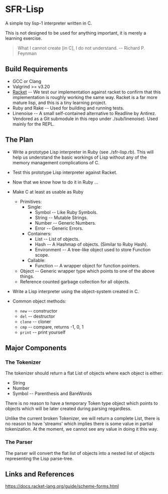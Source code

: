 # SFR-Lisp

A simple toy lisp-1 interpreter written in C.

This is not designed to be used for anything important, it is merely a learning exercise.

> What I cannot create [in C], I do not understand.
> -- Richard P. Feynman

## Build Requirements

* GCC or Clang
* Valgrind >= v3.20
* [Racket](https://racket-lang.org/) -- We test our implementation against racket to confirm that this implementation is roughly working the same way. Racket is a far more mature lisp, and this is a tiny learning project.
* Ruby and Rake -- Used for building and running tests.
* Linenoise -- A small self-contained alternative to Readline by Antirez. Vendored as a Git submodule in this repo under ./sub/linenoise). Used mainly for the REPL.

## The Plan

- Write a prototype Lisp interpreter in Ruby (see ./sfr-lisp.rb).
  This will help us understand the basic workings of Lisp without any of the
  memory management complications of C.
- Test this prototype Lisp interpreter against Racket.
- Now that we know how to do it in Ruby ...
- Make C at least as usable as Ruby
  - Primitives:
    - Single:
      - Symbol -- Like Ruby Symbols.
      - String -- Mutable Strings.
      - Number -- Generic Numbers.
      - Error  -- Generic Errors.
    - Containers:
      - List   -- List of objects.
      - Hash   -- A Hashmap of objects. (Similar to Ruby Hash).
      - Environment -- A tree-like object used to store Function scope.
    - Callable:
      - Function -- A wrapper object for function pointers.
  - Object -- Generic wrapper type which points to one of the above things.
  - Reference counted garbage collection for all objects.
- Write a Lisp interpreter using the object-system created in C.

- Common object methods:
  - `new`      -- constructor
  - `del`      -- destructor
  - `clone`    -- cloner
  - `cmp`      -- compare, returns -1, 0, 1
  - `print`    -- print yourself

## Major Components

### The Tokenizer

The tokenizer should return a flat List of objects where each object is either:
- String
- Number
- Symbol -- Parenthesis and BareWords

There is no reason to have a temporary Token type object which points to objects
which will be later created during parsing regardless. 

Unlike the current broken Tokenizer, we will return a complete List, there
is no reason to have 'streams' which implies there is some value in partial
tokenization. At the moment, we cannot see any value in doing it this way. 

### The Parser

The parser will convert the flat list of objects into a nested list of objects
representing the Lisp parse-tree. 

## Links and References

https://docs.racket-lang.org/guide/scheme-forms.html

